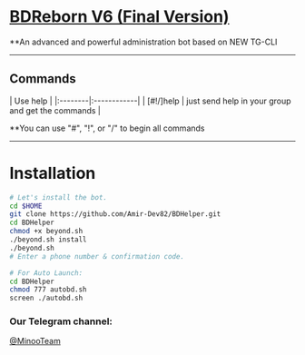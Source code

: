 # [BDReborn V6 (Final Version)](https://telegram.me/BDReborn)

**An advanced and powerful administration bot based on NEW TG-CLI


* * *

## Commands

| Use help |
|:--------|:------------|
| [#!/]help | just send help in your group and get the commands |

**You can use "#", "!", or "/" to begin all commands

* * *

# Installation

```sh
# Let's install the bot.
cd $HOME
git clone https://github.com/Amir-Dev82/BDHelper.git
cd BDHelper
chmod +x beyond.sh
./beyond.sh install
./beyond.sh 
# Enter a phone number & confirmation code.

# For Auto Launch:
cd BDHelper
chmod 777 autobd.sh
screen ./autobd.sh
```

### Our Telegram channel:

[@MinooTeam](https://telegram.me/MinooTeam)
